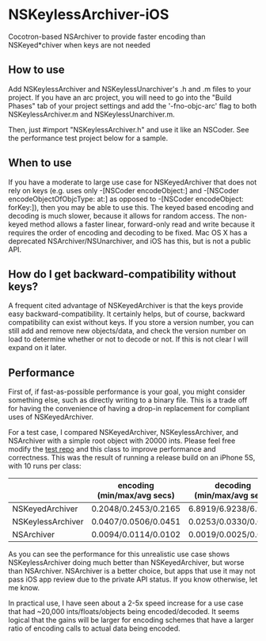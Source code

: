 # NSKeylessArchiver-iOS
Cocotron-based NSArchiver to provide faster encoding than NSKeyed*chiver when keys are not needed

## How to use
Add NSKeylessArchiver and NSKeylessUnarchiver's .h and .m files to your project.  If you have an arc project, you will need to go into the "Build Phases" tab of your project settings and add the '-fno-objc-arc' flag to both NSKeylessArchiver.m and NSKeylessUnarchiver.m.

Then, just #import "NSKeylessArchiver.h" and use it like an NSCoder.  See the performance test project below for a sample.

## When to use
If you have a moderate to large use case for NSKeyedArchiver that does not rely on keys (e.g. uses only -[NSCoder encodeObject:] and -[NSCoder encodeObjectOfObjcType: at:] as opposed to -[NSCoder encodeObject: forKey:]), then you may be able to use this.  The keyed based encoding and decoding is much slower, because it allows for random access.  The non-keyed method allows a faster linear, forward-only read and write because it requires the order of encoding and decoding to be fixed.  Mac OS X has a deprecated NSArchiver/NSUnarchiver, and iOS has this, but is not a public API.

## How do I get backward-compatibility without keys?
A frequent cited advantage of NSKeyedArchiver is that the keys provide easy backward-compatibility.   It certainly helps, but of course, backward compatibility can exist without keys.
If you store a version number, you can still add and remove new objects/data, and check the version number on load to determine whether or not to decode or not.  If this is not clear I will expand on it later.


## Performance
First of, if fast-as-possible performance is your goal, you might consider something else, such as directly writing to a binary file.  This is a trade off for having the convenience of having a drop-in replacement for compliant uses of NSKeyedArchiver.

For a test case, I compared NSKeyedArchiver, NSKeylessArchiver, and NSArchiver with a simple root object with 20000 ints.  Please feel free modify the [test repo](https://github.com/mchinen/NSArchiverPerformance) and this class to improve performance and correctness.  This was the result of running a release build on an iPhone 5S, with 10 runs per class:


|                 |encoding (min/max/avg secs)|decoding (min/max/avg secs)|
|-----------------|:-------------------------:|:-------------------------:|
|NSKeyedArchiver  |  0.2048/0.2453/0.2165     |  6.8919/6.9238/6.9037|
|NSKeylessArchiver|  0.0407/0.0506/0.0451     |  0.0253/0.0330/0.0287|
|NSArchiver       |  0.0094/0.0114/0.0102     |  0.0019/0.0025/0.0020|



As you can see the performance for this unrealistic use case shows NSKeylessArchiver doing much better than NSKeyedArchiver, but worse than NSArchiver.  NSArchiver is a better choice, but apps that use it may not pass iOS app review due to the private API status.  If you know otherwise, let me know.

In practical use, I have seen about a 2-5x speed increase for a use case that had ~20,000 ints/floats/objects being encoded/decoded.
It seems logical that the gains will be larger for encoding schemes that have a larger ratio of encoding calls to actual data being encoded.

